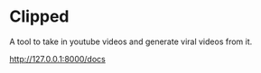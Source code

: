 # Clipped
A tool to take in youtube videos and generate viral videos from it.

 http://127.0.0.1:8000/docs 

